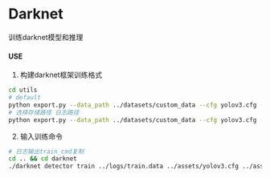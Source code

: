 # Darknet
训练darknet模型和推理

#### USE
1. 构建darknet框架训练格式
```bash
cd utils
# default
python export.py --data_path ../datasets/custom_data --cfg yolov3.cfg --weights darknet53.conv.74
# 选择存储路径 日志路径
python export.py --data_path ../datasets/custom_data --cfg yolov3.cfg --weights darknet53.conv.74 --save_path ${配置文件路径} --logdir ${日志保存路径}
```
2. 输入训练命令
```bash
# 日志输出train_cmd复制
cd .. && cd darknet
./darknet detector train ../logs/train.data ../assets/yolov3.cfg ../assets/darknet53.conv.74 -dont_show
```
